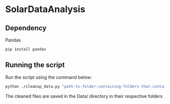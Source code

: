 # SolarDataAnalysis

## Dependency

Pandas

```python
pip install pandas
```

## Running the script

Run the script using the command below:

```bash
python ./cleanup_data.py "path-to-folder-containing-folders-that-contain-csv-files"
```

The cleaned files are saved in the Data/ directory in their respective folders